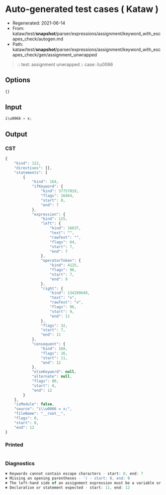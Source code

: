 # Auto-generated test cases ( Kataw )
- Regenerated: 2021-06-14
- From: kataw/test/__snapshot__/parser/expressions/assignment/keyword_with_escapes_check/autogen.md
- Path: kataw/test/__snapshot__/parser/expressions/assignment/keyword_with_escapes_check/gen/assignment_unwrapped
> :: test: assignment unwrapped
> :: case: i\u0066
## Options

`````js
{}
`````
## Input

`````js
i\u0066 = x;
`````
## Output

### CST

```javascript
{
    "kind": 122,
    "directives": [],
    "statements": [
        {
            "kind": 164,
            "ifKeyword": {
                "kind": 37757019,
                "flags": 16464,
                "start": 0,
                "end": 7
            },
            "expression": {
                "kind": 125,
                "left": {
                    "kind": 16637,
                    "text": "",
                    "rawText": "",
                    "flags": 64,
                    "start": 7,
                    "end": 7
                },
                "operatorToken": {
                    "kind": 4125,
                    "flags": 96,
                    "start": 7,
                    "end": 9
                },
                "right": {
                    "kind": 134299649,
                    "text": "x",
                    "rawText": "x",
                    "flags": 96,
                    "start": 9,
                    "end": 11
                },
                "flags": 32,
                "start": 7,
                "end": 11
            },
            "consequent": {
                "kind": 168,
                "flags": 16,
                "start": 11,
                "end": 12
            },
            "elseKeyword": null,
            "alternate": null,
            "flags": 80,
            "start": 0,
            "end": 12
        }
    ],
    "isModule": false,
    "source": "i\\u0066 = x;",
    "fileName": "__root__",
    "flags": 0,
    "start": 0,
    "end": 12
}
```

### Printed

```javascript

```

### Diagnostics

```javascript
✖ Keywords cannot contain escape characters - start: 0, end: 7
✖ Missing an opening parentheses - '( - start: 8, end: 9
✖ The left-hand side of an assignment expression must be a variable or a property access - start: 7, end: 9
✖ Declaration or statement expected - start: 11, end: 12

```

